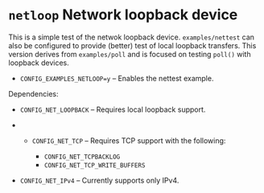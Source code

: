 # `netloop` Network loopback device

This is a simple test of the netwok loopback device. `examples/nettest`
can also be configured to provide (better) test of local loopback
transfers. This version derives from `examples/poll` and is focused on
testing `poll()` with loopback devices.

  - `CONFIG_EXAMPLES_NETLOOP=y` – Enables the nettest example.

Dependencies:

  - `CONFIG_NET_LOOPBACK` – Requires local loopback support.

  -   - `CONFIG_NET_TCP` – Requires TCP support with the following:
        
          - `CONFIG_NET_TCPBACKLOG`
          - `CONFIG_NET_TCP_WRITE_BUFFERS`

  - `CONFIG_NET_IPv4` – Currently supports only IPv4.
